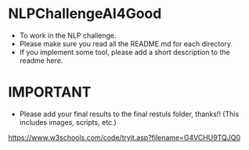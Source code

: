 # NLPChallengeAI4Good

- To work in the NLP challenge. 
- Please make sure you read all the README.md for each directory. 
- If you implement some tool, please add a short description to the readme here. 

# IMPORTANT 

- Please add your final results to the final restuls folder, thanks!! (This includes images, scripts, etc.)

https://www.w3schools.com/code/tryit.asp?filename=G4VCHU9TQJQ0

